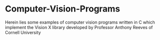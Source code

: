 # Computer-Vision-Programs
Herein lies some examples of computer vision programs written in C which implement the Vision X library developed by Professor Anthony Reeves of Cornell University
